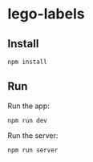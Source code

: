 # lego-labels

## Install

```
npm install
```

## Run

Run the app:

```
npm run dev
```

Run the server:

```
npm run server
```
